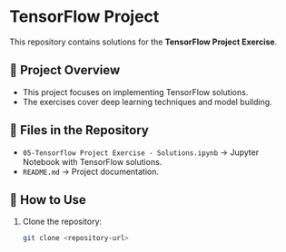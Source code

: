 # TensorFlow Project

This repository contains solutions for the **TensorFlow Project Exercise**.

## 📌 Project Overview

- This project focuses on implementing TensorFlow solutions.
- The exercises cover deep learning techniques and model building.

## 📂 Files in the Repository

- `05-Tensorflow Project Exercise - Solutions.ipynb` → Jupyter Notebook with TensorFlow solutions.
- `README.md` → Project documentation.

## 🚀 How to Use

1. Clone the repository:
   ```bash
   git clone <repository-url>
